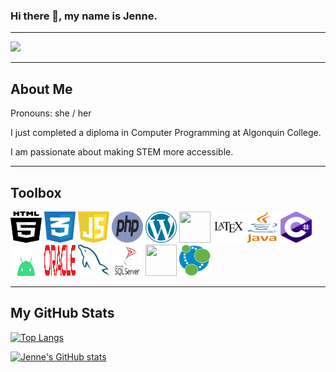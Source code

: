 ### Hi there 👋, my name is Jenne.

---

[<img src="https://img.shields.io/badge/LinkedIn-Jenne-blue" width = 120px>](https://www.linkedin.com/in/jenne-stamplecoskie/)

---

## About Me

<p>Pronouns: she / her</p>
<p>I just completed a diploma in Computer Programming at Algonquin College.</p>
<p>I am passionate about making STEM more accessible.</p>

---

## Toolbox

<p>
  <img src="html5-2.svg" width=50 height=50>
  <img src="css-3.svg" width=50 height=50>
  <img src="javascript-1.svg" width=50 height=50>
  <img src="php-1.svg" width=50 height=50>
  <img src="wordpress-blue.svg" width=50 height=50>
  
  <img src="python.svg" width=50 height=50>
  <img src="latex.svg" width=50 height=50>
  
  <img src="java-4.svg" width=50 height=50>
  <img src="c--4.svg" width=50 height=50>
  
  <img src="android-4.svg" width=50 height=50>
  
  <img src="oracle-6.svg" width=50 height=50>
  <img src="mysql-6.svg" width=50 height=50>
  <img src="microsoft-sql-server-1.svg" width=50 height=50>
  <img src="myongodb-icon-1.svg" width=50 height=50>
  <img src="neo4j.svg" width=50 height=50>
    
</p>

---

## My GitHub Stats

[![Top Langs](https://github-readme-stats.vercel.app/api/top-langs/?username=JediStamp&hide=ruby,shell&theme=vue&langs_count=4)](https://github.com/anuraghazra/github-readme-stats)

[![Jenne's GitHub stats](https://github-readme-stats.vercel.app/api?username=JediStamp&theme=vue)](https://github.com/anuraghazra/github-readme-stats)
